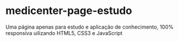 # medicenter-page-estudo
Uma página apenas para estudo e aplicação de conhecimento, 100% responsiva uilizando HTML5, CSS3 e JavaScript
